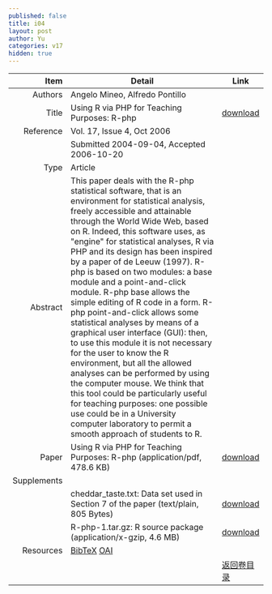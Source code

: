 ```yaml
---
published: false
title: i04
layout: post
author: Yu
categories: v17
hidden: true
---
```


| Item | Detail | Link |
|---:|---|---|
| Authors | Angelo Mineo, Alfredo Pontillo| |
| Title |Using R via PHP for Teaching Purposes: R-php | [download](http://www.jstatsoft.org/v17/i04/paper) |
| Reference |Vol. 17, Issue 4, Oct 2006 | |
| | Submitted 2004-09-04, Accepted 2006-10-20| | 
| Type | Article| |
| Abstract | This paper deals with the R-php statistical software, that is an environment for statistical analysis, freely accessible and attainable through the World Wide Web, based on R. Indeed, this software uses, as "engine" for statistical analyses, R via PHP and its design has been inspired by a paper of de Leeuw (1997). R-php is based on two modules: a base module and a point-and-click module. R-php base allows the simple editing of R code in a form. R-php point-and-click allows some statistical analyses by means of a graphical user interface (GUI): then, to use this module it is not necessary for the user to know the R environment, but all the allowed analyses can be performed by using the computer mouse. We think that this tool could be particularly useful for teaching purposes: one possible use could be in a University computer laboratory to permit a smooth approach of students to R.| |
| Paper | Using R via PHP for Teaching Purposes: R-php  (application/pdf, 478.6 KB)| [download](http://www.jstatsoft.org/v17/i04/paper) |
| Supplements | | |
| |cheddar_taste.txt: Data set used in Section 7 of the paper  (text/plain, 805 Bytes)|  [download](http://www.jstatsoft.org/v17/i04/supp/1) |
| |R-php-1.tar.gz: R source package  (application/x-gzip, 4.6 MB)|  [download](http://www.jstatsoft.org/v17/i04/supp/2) |
| Resources | [BibTeX](http://www.jstatsoft.org/v17/i04/bibtex) [OAI](http://www.jstatsoft.org/oai?verb=GetRecord&identifier=oai.jstatsoft/v17/i04&prefix=oai_dc)| |
| |  | [返回卷目录]({{site.baseurl}}/volume/v17.html) |